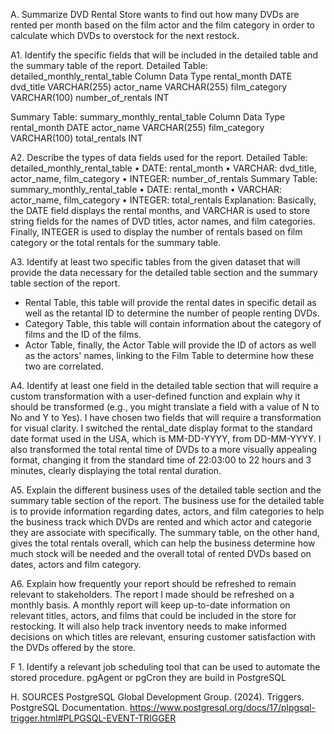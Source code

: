 
A. Summarize
DVD Rental Store wants to find out how many DVDs are rented per month based on the film actor and the film category in order to calculate which DVDs to overstock for the next restock.

A1. Identify the specific fields that will be included in the detailed table and the summary table of the report. 
Detailed Table: detailed_monthly_rental_table
Column	Data Type
rental_month	DATE
dvd_title	VARCHAR(255)
actor_name	VARCHAR(255)
film_category	VARCHAR(100)
number_of_rentals	 INT

Summary Table: summary_monthly_rental_table
Column	Data Type
rental_month	DATE
actor_name	VARCHAR(255)
film_category	VARCHAR(100)
total_rentals	INT



A2. Describe the types of data fields used for the report.
Detailed Table: detailed_monthly_rental_table
•	DATE: rental_month
•	VARCHAR: dvd_title, actor_name, film_category
•	INTEGER: number_of_rentals
Summary Table: summary_monthly_rental_table
•	DATE: rental_month
•	VARCHAR: actor_name, film_category
•	INTEGER: total_rentals
Explanation: Basically, the DATE field displays the rental months, and VARCHAR is used to store string fields for the names of DVD titles, actor names, and film categories. Finally, INTEGER is used to display the number of rentals based on film category or the total rentals for the summary table.

A3. Identify at least two specific tables from the given dataset that will provide the data necessary for the detailed table section and the summary table section of the report.
-	Rental Table, this table will provide the rental dates in specific detail as well as the retantal ID to determine the number of people renting DVDs.
-	Category Table, this table will contain information about the category of films and the ID of the films.
-	Actor Table, finally, the Actor Table will provide the ID of actors as well as the actors' names, linking to the Film Table to determine how these two are correlated.

A4. Identify at least one field in the detailed table section that will require a custom transformation with a user-defined function and explain why it should be transformed (e.g., you might translate a field with a value of N to No and Y to Yes).
I have chosen two fields that will require a transformation for visual clarity. I switched the rental_date display format to the standard date format used in the USA, which is MM-DD-YYYY, from DD-MM-YYYY. I also transformed the total rental time of DVDs to a more visually appealing format, changing it from the standard time of 22:03:00 to 22 hours and 3 minutes, clearly displaying the total rental duration.

A5. Explain the different business uses of the detailed table section and the summary table section of the report.
The business use for the detailed table is to provide information regarding dates, actors, and film categories to help the business track which DVDs are rented and which actor and categorie they are associate with specifically. The summary table, on the other hand, gives the total rentals overall, which can help the business determine how much stock will be needed and the overall total of rented DVDs based on dates, actors and film category.

A6. Explain how frequently your report should be refreshed to remain relevant to stakeholders.
The report I made should be refreshed on a monthly basis. A monthly report will keep up-to-date information on relevant titles, actors, and films that could be included in the store for restocking. It will also help track inventory needs to make informed decisions on which titles are relevant, ensuring customer satisfaction with the DVDs offered by the store.

F 1. Identify a relevant job scheduling tool that can be used to automate the stored procedure.
pgAgent or pgCron they are build in PostgreSQL

H. SOURCES 
PostgreSQL Global Development Group. (2024). Triggers. PostgreSQL Documentation. https://www.postgresql.org/docs/17/plpgsql-trigger.html#PLPGSQL-EVENT-TRIGGER

